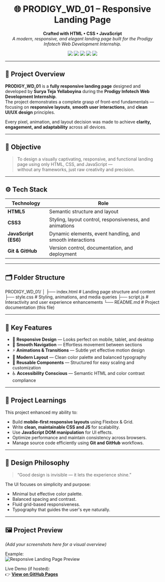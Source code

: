 <!-- 🌐 PRODIGY_WD_01 - Responsive Landing Page -->

<h1 align="center">🌐 PRODIGY_WD_01 – Responsive Landing Page</h1>

<p align="center">
  <b>Crafted with HTML • CSS • JavaScript</b><br>
  <i>A modern, responsive, and elegant landing page built for the Prodigy Infotech Web Development Internship.</i>
</p>

<p align="center">
  <img src="https://img.shields.io/badge/HTML5-orange?logo=html5&logoColor=white" />
  <img src="https://img.shields.io/badge/CSS3-blue?logo=css3&logoColor=white" />
  <img src="https://img.shields.io/badge/JavaScript-yellow?logo=javascript&logoColor=black" />
  <img src="https://img.shields.io/badge/Status-Completed-brightgreen?style=flat-square" />
  <img src="https://img.shields.io/github/stars/SuryaTeja200405/PRODIGY_WD_01?style=social" />
</p>

---

## 🧩 Project Overview  

**PRODIGY_WD_01** is a **fully responsive landing page** designed and developed by **Surya Teja Yellaboyina** during the **Prodigy Infotech Web Development Internship**.  
The project demonstrates a complete grasp of front-end fundamentals — focusing on **responsive layouts**, **smooth user interactions**, and **clean UI/UX design** principles.  

Every pixel, animation, and layout decision was made to achieve **clarity, engagement, and adaptability** across all devices.

---

## 🎯 Objective  

> To design a visually captivating, responsive, and functional landing page using only HTML, CSS, and JavaScript —  
> without any frameworks, just raw creativity and precision.

---

## ⚙️ Tech Stack  

| Technology | Role |
|-------------|------|
| **HTML5** | Semantic structure and layout |
| **CSS3** | Styling, layout control, responsiveness, and animations |
| **JavaScript (ES6)** | Dynamic elements, event handling, and smooth interactions |
| **Git & GitHub** | Version control, documentation, and deployment |

---

## 🗂️ Folder Structure  
PRODIGY_WD_01/
│
├── index.html # Landing page structure and content
├── style.css # Styling, animations, and media queries
├── script.js # Interactivity and user experience enhancements
└── README.md # Project documentation (this file)


---

## 🌟 Key Features  

- 📱 **Responsive Design** — Looks perfect on mobile, tablet, and desktop  
- 🧭 **Smooth Navigation** — Effortless movement between sections  
- ⚡ **Animations & Transitions** — Subtle yet effective motion design  
- 🎨 **Modern Layout** — Clean color palette and balanced typography  
- 🧩 **Reusable Components** — Structured for easy scaling and customization  
- ♿ **Accessibility Conscious** — Semantic HTML and color contrast compliance  

---

## 🧠 Project Learnings  

This project enhanced my ability to:  

- Build **mobile-first responsive layouts** using Flexbox & Grid.  
- Write **clean, maintainable CSS and JS** for scalability.  
- Use **JavaScript DOM manipulation** for UI effects.  
- Optimize performance and maintain consistency across browsers.  
- Manage source code efficiently using **Git and GitHub** workflows.  

---

## 🧱 Design Philosophy  

> “Good design is invisible — it lets the experience shine.”  

The UI focuses on simplicity and purpose:  
- Minimal but effective color palette.  
- Balanced spacing and contrast.  
- Fluid grid-based responsiveness.  
- Typography that guides the user's eye naturally.  

---

## 🖼️ Project Preview  

*(Add your screenshots here for a visual overview)*  

Example:  
![Responsive Landing Page Preview](./assets/preview.png)

Live Demo (if hosted):  
👉 [**View on GitHub Pages**](https://suryateja200405.github.io/PRODIGY_WD_01/)

